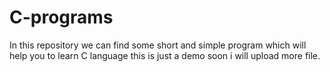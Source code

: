 # C-programs
In this repository we can find some short and simple program which will help you to learn C language
this is just a demo soon i will upload more file.
